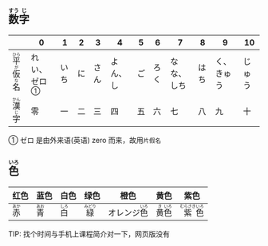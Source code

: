 ## <ruby><rb>数</rb><rt>すう</rt></ruby><ruby><rb>字</rb><rt>じ</rt></ruby>
|                                                              | 0                             | 1    | 2    | 3    | 4        | 5    | 6    | 7          | 8    | 9          | 10     |
| ------------------------------------------------------------ | ----------------------------- | ---- | ---- | ---- | -------- | ---- | ---- | ---------- | ---- | ---------- | ------ |
| <ruby><rb>平</rb><rt>ひら</rt></ruby><ruby><rb>仮</rb><rt>が</rt></ruby><ruby><rb>名</rb><rt>な</rt></ruby> | れい、<a>ゼロ</a><sup>①</sup> | いち | に   | さん | よん、し | ご   | ろく | なな、しち | はち | く、きゅう | じゅう |
| <ruby><rb>漢</rb><rt>かん</rt></ruby><ruby><rb>字</rb><rt>じ</rt></ruby> | 零                            | 一   | 二   | 三   | 四       | 五   | 六   | 七         | 八   | 九         | 十     |

① ゼロ 是由外来语(英语) zero 而来，故用`片假名`



## <ruby><rb>色</rb><rt>いろ</rt></ruby>

| 红色                                  | 蓝色                                  | 白色                                  | 绿色                                    | 橙色                                          | 黄色                                                         | 紫色                                                         |
| ------------------------------------- | ------------------------------------- | ------------------------------------- | --------------------------------------- | --------------------------------------------- | ------------------------------------------------------------ | ------------------------------------------------------------ |
| <ruby><rb>赤</rb><rt>あか</rt></ruby> | <ruby><rb>青</rb><rt>あお</rt></ruby> | <ruby><rb>白</rb><rt>しろ</rt></ruby> | <ruby><rb>緑</rb><rt>みどり</rt></ruby> | オレンジ<ruby><rb>色</rb><rt>いろ</rt></ruby> | <ruby><rb>黄</rb><rt>き</rt></ruby><ruby><rb>色</rb><rt>いろ</rt></ruby> | <ruby><rb>紫</rb><rt>むらさき</rt></ruby><ruby><rb>色</rb><rt>いろ</rt></ruby> |



TIP: 找个时间与手机上课程简介对一下，网页版没有
